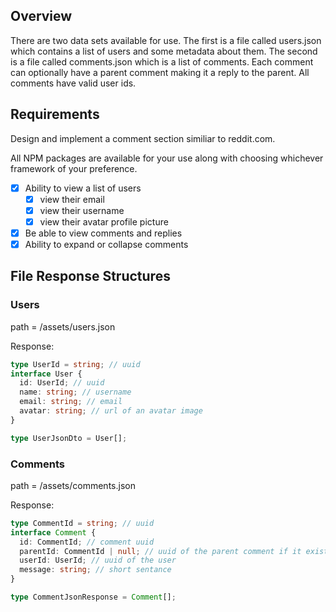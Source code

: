 ## Overview

There are two data sets available for use. The first is a file called users.json which contains a list of users and some metadata about them. The second is a file called comments.json which is a list of comments. Each comment can optionally have a parent comment making it a reply to the parent. All comments have valid user ids.

## Requirements

Design and implement a comment section similiar to reddit.com.

All NPM packages are available for your use along with choosing whichever framework of your preference.

- [x] Ability to view a list of users
  - [x] view their email
  - [x] view their username
  - [x] view their avatar profile picture
- [x] Be able to view comments and replies
- [x] Ability to expand or collapse comments

## File Response Structures

### Users

path = /assets/users.json

Response:

```ts
type UserId = string; // uuid
interface User {
  id: UserId; // uuid
  name: string; // username
  email: string; // email
  avatar: string; // url of an avatar image
}

type UserJsonDto = User[];
```

### Comments

path = /assets/comments.json

Response:

```ts
type CommentId = string; // uuid
interface Comment {
  id: CommentId; // comment uuid
  parentId: CommentId | null; // uuid of the parent comment if it exists
  userId: UserId; // uuid of the user
  message: string; // short sentance
}

type CommentJsonResponse = Comment[];
```
